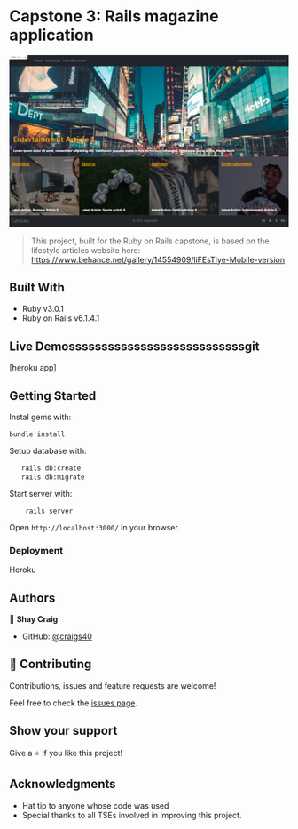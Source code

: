 # Capstone 3: Rails magazine application

![Alt text](/app/assets/images/capp3.PNG)

> This project, built for the Ruby on Rails capstone, is based on the lifestyle articles website here: https://www.behance.net/gallery/14554909/liFEsTlye-Mobile-version

## Built With

- Ruby v3.0.1
- Ruby on Rails v6.1.4.1

## Live Demosssssssssssssssssssssssssssgit 

[heroku app]

## Getting Started

Instal gems with:

```
bundle install
```

Setup database with:

```
   rails db:create
   rails db:migrate
```

Start server with:

```
    rails server
```

Open `http://localhost:3000/` in your browser.

### Deployment

Heroku


## Authors

👤 **Shay Craig**

- GitHub: [@craigs40](https://github.com/craigs40)

## 🤝 Contributing

Contributions, issues and feature requests are welcome!

Feel free to check the [issues page](issues/).

## Show your support

Give a ⭐️ if you like this project!

## Acknowledgments

- Hat tip to anyone whose code was used
- Special thanks to all TSEs involved in improving this project.
